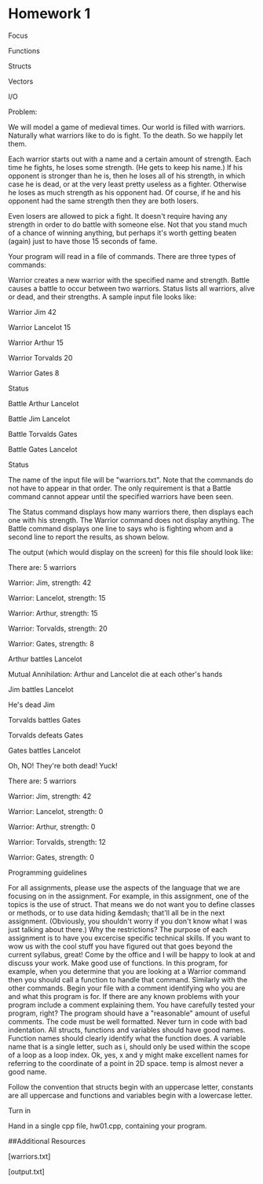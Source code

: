 Homework 1
==========
Focus

Functions

Structs

Vectors

I/O

Problem:

We will model a game of medieval times. Our world is filled with warriors. 
Naturally what warriors like to do is fight. To the death. So we happily let them.

Each warrior starts out with a name and a certain amount of strength. Each time he fights, he loses some strength. (He gets to keep his name.) If his opponent is stronger than he is, then he loses all of his strength, in which case he is dead, or at the very least pretty useless as a fighter. Otherwise he loses as much strength as his opponent had. Of course, if he and his opponent had the same strength then they are both losers.

Even losers are allowed to pick a fight. It doesn't require having any strength in order to do battle with someone else. Not that you stand much of a chance of winning anything, but perhaps it's worth getting beaten (again) just to have those 15 seconds of fame.

Your program will read in a file of commands. There are three types of commands:

Warrior creates a new warrior with the specified name and strength.
Battle causes a battle to occur between two warriors.
Status lists all warriors, alive or dead, and their strengths.
A sample input file looks like:

Warrior Jim 42

Warrior Lancelot 15

Warrior Arthur 15

Warrior Torvalds 20

Warrior Gates 8

Status

Battle Arthur Lancelot

Battle Jim Lancelot

Battle Torvalds Gates

Battle Gates Lancelot

Status

The name of the input file will be "warriors.txt". Note that the commands do not have to appear in that order. The only requirement is that a Battle command cannot appear until the specified warriors have been seen.

The Status command displays how many warriors there, then displays each one with his strength. The Warrior command does not display anything. The Battle command displays one line to says who is fighting whom and a second line to report the results, as shown below.

The output (which would display on the screen) for this file should look like:

There are: 5 warriors

Warrior: Jim, strength: 42

Warrior: Lancelot, strength: 15

Warrior: Arthur, strength: 15

Warrior: Torvalds, strength: 20

Warrior: Gates, strength: 8

Arthur battles Lancelot

Mutual Annihilation: Arthur and Lancelot die at each other's hands

Jim battles Lancelot

He's dead Jim

Torvalds battles Gates

Torvalds defeats Gates

Gates battles Lancelot

Oh, NO! They're both dead! Yuck!

There are: 5 warriors

Warrior: Jim, strength: 42

Warrior: Lancelot, strength: 0

Warrior: Arthur, strength: 0

Warrior: Torvalds, strength: 12

Warrior: Gates, strength: 0


Programming guidelines

For all assignments, please use the aspects of the language that we are focusing on in the assignment. For example, in this assignment, one of the topics is the use of struct. That means we do not want you to define classes or methods, or to use data hiding &emdash; that'll all be in the next assignment. (Obviously, you shouldn't worry if you don't know what I was just talking about there.) Why the restrictions? The purpose of each assignment is to have you excercise specific technical skills. If you want to wow us with the cool stuff you have figured out that goes beyond the current syllabus, great! Come by the office and I will be happy to look at and discuss your work.
Make good use of functions. In this program, for example, when you determine that you are looking at a Warrior command then you should call a function to handle that command. Similarly with the other commands.
Begin your file with a comment identifying who you are and what this program is for.
If there are any known problems with your program include a comment explaining them. You have carefully tested your program, right?
The program should have a "reasonable" amount of useful comments.
The code must be well formatted. Never turn in code with bad indentation.
All structs, functions and variables should have good names.
Function names should clearly identify what the function does.
A variable name that is a single letter, such as i, should only be used within the scope of a loop as a loop index. Ok, yes, x and y might make excellent names for referring to the coordinate of a point in 2D space.
temp is almost never a good name.

Follow the convention that structs begin with an uppercase letter, constants are all uppercase and functions and variables begin with a lowercase letter.

Turn in

Hand in a single cpp file, hw01.cpp, containing your program.


##Additional Resources

[warriors.txt]

[output.txt]